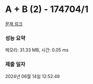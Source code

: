 # A + B (2) - 174704/1 

[문제 링크](https://level.goorm.io/exam/174704/a-b-2/quiz/1) 

### 성능 요약

메모리: 31.33 MB, 시간: 0.05 ms

### 제출 일자

2024년 06월 14일 12:52:49

